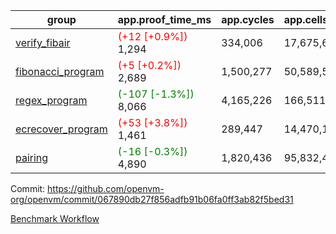 | group | app.proof_time_ms | app.cycles | app.cells_used | leaf.proof_time_ms | leaf.cycles | leaf.cells_used |
| -- | -- | -- | -- | -- | -- | -- |
| [verify_fibair](https://github.com/openvm-org/openvm/blob/benchmark-results/benchmarks-pr/1549/verify_fibair-067890db27f856adfb91b06fa0ff3ab82f5bed31.md) |<span style='color: red'>(+12 [+0.9%])</span> 1,294 |  334,006 |  17,675,666 |- | - | - |
| [fibonacci_program](https://github.com/openvm-org/openvm/blob/benchmark-results/benchmarks-pr/1549/fibonacci-067890db27f856adfb91b06fa0ff3ab82f5bed31.md) |<span style='color: red'>(+5 [+0.2%])</span> 2,689 |  1,500,277 |  50,589,503 |- | - | - |
| [regex_program](https://github.com/openvm-org/openvm/blob/benchmark-results/benchmarks-pr/1549/regex-067890db27f856adfb91b06fa0ff3ab82f5bed31.md) |<span style='color: green'>(-107 [-1.3%])</span> 8,066 |  4,165,226 |  166,511,152 |- | - | - |
| [ecrecover_program](https://github.com/openvm-org/openvm/blob/benchmark-results/benchmarks-pr/1549/ecrecover-067890db27f856adfb91b06fa0ff3ab82f5bed31.md) |<span style='color: red'>(+53 [+3.8%])</span> 1,461 |  289,447 |  14,470,186 |- | - | - |
| [pairing](https://github.com/openvm-org/openvm/blob/benchmark-results/benchmarks-pr/1549/pairing-067890db27f856adfb91b06fa0ff3ab82f5bed31.md) |<span style='color: green'>(-16 [-0.3%])</span> 4,890 |  1,820,436 |  95,832,407 |- | - | - |


Commit: https://github.com/openvm-org/openvm/commit/067890db27f856adfb91b06fa0ff3ab82f5bed31

[Benchmark Workflow](https://github.com/openvm-org/openvm/actions/runs/14274281537)
